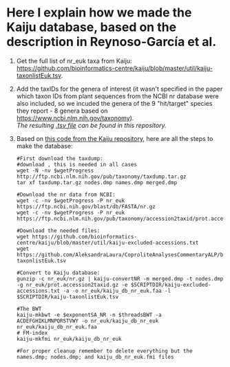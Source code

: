 # Here I explain how we made the Kaiju database, based on the description in Reynoso-García et al.

1. Get the full list of nr_euk taxa from Kaiju: https://github.com/bioinformatics-centre/kaiju/blob/master/util/kaiju-taxonlistEuk.tsv. 

2. Add the taxIDs for the genera of interest (it wasn't specified in the paper which taxon IDs from plant sequences from the NCBI nr database were also included, so we incuded the genera of the 9 "hit/target" species they report - 8 genera based on https://www.ncbi.nlm.nih.gov/taxonomy).\
   *The resulting [.tsv file](https://github.com/AleksandraLaura/CoproliteAnalysesCommentaryALP/blob/main/2.%20Kaiju/kaiju-taxonlistEuk.tsv) can be found in this repository.*
    
4. Based on [this code from the Kaiju repository]([https://github.com/AleksandraLaura/CoproliteAnalysesCommentaryALP/blob/main/2.%20Kaiju/kaiju-taxonlistEuk.tsv](https://github.com/bioinformatics-centre/kaiju/blob/master/util/kaiju-makedb)), here are all the steps to make the database: 
   ```
   #First download the taxdump:
   #download , this is needed in all cases
   wget -N -nv $wgetProgress http://ftp.ncbi.nlm.nih.gov/pub/taxonomy/taxdump.tar.gz
   tar xf taxdump.tar.gz nodes.dmp names.dmp merged.dmp
   
   #Download the nr data from NCBI:
   wget -c -nv $wgetProgress -P nr_euk https://ftp.ncbi.nih.gov/blast/db/FASTA/nr.gz
   wget -c -nv $wgetProgress -P nr_euk https://ftp.ncbi.nlm.nih.gov/pub/taxonomy/accession2taxid/prot.accession2taxid.gz

   #Download the needed files:
   wget https://github.com/bioinformatics-centre/kaiju/blob/master/util/kaiju-excluded-accessions.txt
   wget https://github.com/AleksandraLaura/CoproliteAnalysesCommentaryALP/blob/main/2.%20Kaiju/kaiju-taxonlistEuk.tsv

   #Convert to Kaiju database:
   gunzip -c nr_euk/nr.gz | kaiju-convertNR -m merged.dmp -t nodes.dmp -g nr_euk/prot.accession2taxid.gz -e $SCRIPTDIR/kaiju-excluded-accessions.txt -a -o nr_euk/kaiju_db_nr_euk.faa -l $SCRIPTDIR/kaiju-taxonlistEuk.tsv

   #The BWT
   kaiju-mkbwt -e $exponentSA_NR -n $threadsBWT -a ACDEFGHIKLMNPQRSTVWY -o nr_euk/kaiju_db_nr_euk nr_euk/kaiju_db_nr_euk.faa
   # FM-index
   kaiju-mkfmi nr_euk/kaiju_db_nr_euk

   #For proper cleanup remember to delete everything but the names.dmp; nodes.dmp; and kaiju_db_nr_euk.fmi files
   ```
